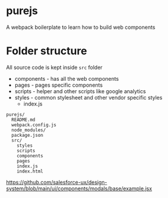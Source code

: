 # purejs
A webpack boilerplate to learn how to build web components

# Folder structure
All source code is kept inside `src` folder
- components - has all the web components
- pages - pages specific components
- scripts - helper and other scripts like google analytics
- styles - common stylesheet and other vendor specific styles
  - index.js

```
purejs/
  README.md
  webpack.config.js
  node_modules/
  package.json
  src/
    styles
    scripts
    components
    pages
    index.js
    index.html
```


https://github.com/salesforce-ux/design-system/blob/main/ui/components/modals/base/example.jsx